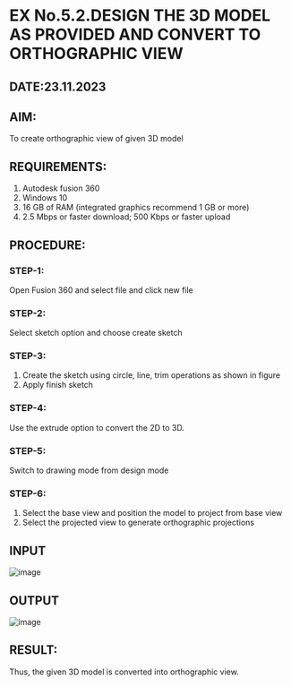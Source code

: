# EX No.5.2.DESIGN THE 3D MODEL AS PROVIDED AND CONVERT TO ORTHOGRAPHIC VIEW
## DATE:23.11.2023

## AIM: 
To create orthographic view of given 3D model

## REQUIREMENTS: 
1. Autodesk fusion 360
2. Windows 10
3. 16 GB of RAM (integrated graphics recommend 1 GB or more)
4. 2.5 Mbps or faster download; 500 Kbps or faster upload 

## PROCEDURE:

### STEP-1:
Open Fusion 360 and select file and click new file

### STEP-2:
Select sketch option and choose create sketch

### STEP-3: 
1. Create the sketch using circle, line, trim operations as shown in figure
2. Apply finish sketch 

### STEP-4:
 Use the extrude option to convert the 2D to 3D.

### STEP-5:
Switch to drawing mode from design mode 
          
### STEP-6:
1. Select the base view and position the model to project from base view 
2. Select the projected view to generate orthographic projections

## INPUT
![image](https://user-images.githubusercontent.com/113594316/199412055-fa1f658d-65f4-42c2-9c3c-78c93512e905.png)

## OUTPUT

![image](https://github.com/MounishT/EX-No.5.2.DESIGN-THE-3D-MODEL-AS-PROVIDED-AND-CONVERT-TO-ORTHOGRAPHIC-VIEW/assets/138955798/f1b299eb-90c3-459a-9bba-0ad5c63197d5)

## RESULT:
Thus, the given 3D model is converted into orthographic view.
